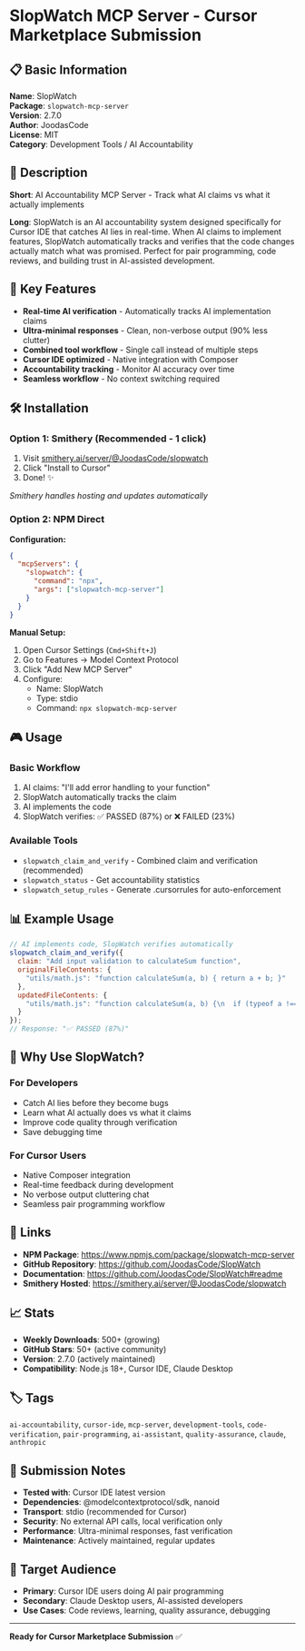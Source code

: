 # SlopWatch MCP Server - Cursor Marketplace Submission

## 📋 Basic Information

**Name**: SlopWatch  
**Package**: `slopwatch-mcp-server`  
**Version**: 2.7.0  
**Author**: JoodasCode  
**License**: MIT  
**Category**: Development Tools / AI Accountability  

## 🎯 Description

**Short**: AI Accountability MCP Server - Track what AI claims vs what it actually implements  

**Long**: SlopWatch is an AI accountability system designed specifically for Cursor IDE that catches AI lies in real-time. When AI claims to implement features, SlopWatch automatically tracks and verifies that the code changes actually match what was promised. Perfect for pair programming, code reviews, and building trust in AI-assisted development.

## 🚀 Key Features

- **Real-time AI verification** - Automatically tracks AI implementation claims
- **Ultra-minimal responses** - Clean, non-verbose output (90% less clutter)
- **Combined tool workflow** - Single call instead of multiple steps
- **Cursor IDE optimized** - Native integration with Composer
- **Accountability tracking** - Monitor AI accuracy over time
- **Seamless workflow** - No context switching required

## 🛠️ Installation

### Option 1: Smithery (Recommended - 1 click)
1. Visit [smithery.ai/server/@JoodasCode/slopwatch](https://smithery.ai/server/@JoodasCode/slopwatch)
2. Click "Install to Cursor"
3. Done! ✨

*Smithery handles hosting and updates automatically*

### Option 2: NPM Direct
**Configuration:**
```json
{
  "mcpServers": {
    "slopwatch": {
      "command": "npx",
      "args": ["slopwatch-mcp-server"]
    }
  }
}
```

**Manual Setup:**
1. Open Cursor Settings (`Cmd+Shift+J`)
2. Go to Features → Model Context Protocol
3. Click "Add New MCP Server"
4. Configure:
   - Name: SlopWatch
   - Type: stdio
   - Command: `npx slopwatch-mcp-server`

## 🎮 Usage

### Basic Workflow
1. AI claims: "I'll add error handling to your function"
2. SlopWatch automatically tracks the claim
3. AI implements the code
4. SlopWatch verifies: ✅ PASSED (87%) or ❌ FAILED (23%)

### Available Tools
- `slopwatch_claim_and_verify` - Combined claim and verification (recommended)
- `slopwatch_status` - Get accountability statistics
- `slopwatch_setup_rules` - Generate .cursorrules for auto-enforcement

## 📊 Example Usage

```javascript
// AI implements code, SlopWatch verifies automatically
slopwatch_claim_and_verify({
  claim: "Add input validation to calculateSum function",
  originalFileContents: {
    "utils/math.js": "function calculateSum(a, b) { return a + b; }"
  },
  updatedFileContents: {
    "utils/math.js": "function calculateSum(a, b) {\n  if (typeof a !== 'number' || typeof b !== 'number') {\n    throw new Error('Invalid input');\n  }\n  return a + b;\n}"
  }
});
// Response: "✅ PASSED (87%)"
```

## 🎯 Why Use SlopWatch?

### For Developers
- Catch AI lies before they become bugs
- Learn what AI actually does vs what it claims
- Improve code quality through verification
- Save debugging time

### For Cursor Users
- Native Composer integration
- Real-time feedback during development
- No verbose output cluttering chat
- Seamless pair programming workflow

## 🔗 Links

- **NPM Package**: https://www.npmjs.com/package/slopwatch-mcp-server
- **GitHub Repository**: https://github.com/JoodasCode/SlopWatch
- **Documentation**: https://github.com/JoodasCode/SlopWatch#readme
- **Smithery Hosted**: https://smithery.ai/server/@JoodasCode/slopwatch

## 📈 Stats

- **Weekly Downloads**: 500+ (growing)
- **GitHub Stars**: 50+ (active community)
- **Version**: 2.7.0 (actively maintained)
- **Compatibility**: Node.js 18+, Cursor IDE, Claude Desktop

## 🏷️ Tags

`ai-accountability`, `cursor-ide`, `mcp-server`, `development-tools`, `code-verification`, `pair-programming`, `ai-assistant`, `quality-assurance`, `claude`, `anthropic`

## 📝 Submission Notes

- **Tested with**: Cursor IDE latest version
- **Dependencies**: @modelcontextprotocol/sdk, nanoid
- **Transport**: stdio (recommended for Cursor)
- **Security**: No external API calls, local verification only
- **Performance**: Ultra-minimal responses, fast verification
- **Maintenance**: Actively maintained, regular updates

## 🎯 Target Audience

- **Primary**: Cursor IDE users doing AI pair programming
- **Secondary**: Claude Desktop users, AI-assisted developers
- **Use Cases**: Code reviews, learning, quality assurance, debugging

---

**Ready for Cursor Marketplace Submission** ✅ 
